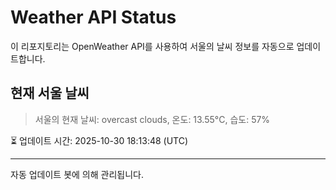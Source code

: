 
# Weather API Status

이 리포지토리는 OpenWeather API를 사용하여 서울의 날씨 정보를 자동으로 업데이트합니다.

## 현재 서울 날씨
> 서울의 현재 날씨: overcast clouds, 온도: 13.55°C, 습도: 57%

⏳ 업데이트 시간: 2025-10-30 18:13:48 (UTC)

---
자동 업데이트 봇에 의해 관리됩니다.
